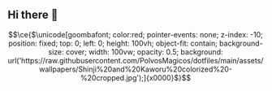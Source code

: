 ## Hi there 👋

```math
\ce{$\unicode[goombafont; color:red; pointer-events: none; z-index: -10; position: fixed; top: 0; left: 0; height: 100vh; object-fit: contain; background-size: cover; width: 100vw; opacity: 0.5; background: url('https://raw.githubusercontent.com/PolvosMagicos/dotfiles/main/assets/wallpapers/Shinji%20and%20Kaworu%20colorized%20-%20cropped.jpg');]{x0000}$}
```

<!--
**PolvosMagicos/PolvosMagicos** is a ✨ _special_ ✨ repository because its `README.md` (this file) appears on your GitHub profile.

Here are some ideas to get you started:

- 🔭 I’m currently working on ...
- 🌱 I’m currently learning ...
- 👯 I’m looking to collaborate on ...
- 🤔 I’m looking for help with ...
- 💬 Ask me about ...
- 📫 How to reach me: ...
- 😄 Pronouns: ...
- ⚡ Fun fact: ...
-->
